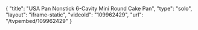 {
    "title": "USA Pan Nonstick 6-Cavity Mini Round Cake Pan",
    "type": "solo",
    "layout": "iframe-static",
    "videoId": "109962429",
    "url": "\/tvpembed\/109962429"
}